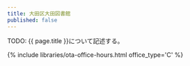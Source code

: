 ```yaml
---
title: 大田区大田図書館
published: false
---
```


TODO: {{ page.title }}について記述する。

{% include libraries/ota-office-hours.html office_type='C' %}
